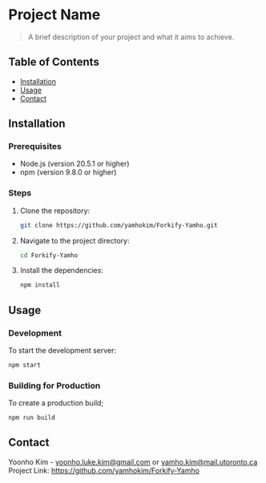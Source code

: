 # Project Name

> A brief description of your project and what it aims to achieve.

## Table of Contents

- [Installation](#installation)
- [Usage](#usage)
- [Contact](#contact)

## Installation

### Prerequisites

- Node.js (version 20.5.1 or higher)
- npm (version 9.8.0 or higher)

### Steps

1. Clone the repository:

   ```bash
   git clone https://github.com/yamhokim/Forkify-Yamho.git
   ```

2. Navigate to the project directory:

   ```bash
   cd Forkify-Yamho
   ```

3. Install the dependencies:

   ```bash
   npm install
   ```

## Usage

### Development

To start the development server:

```bash
npm start
```

### Building for Production

To create a production build;

```bash
npm run build
```

## Contact

Yoonho Kim - yoonho.luke.kim@gmail.com or yamho.kim@mail.utoronto.ca
Project Link: https://github.com/yamhokim/Forkify-Yamho
